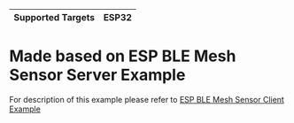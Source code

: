 | Supported Targets | ESP32 |
| ----------------- | ----- |

Made based on ESP BLE Mesh Sensor Server Example
==================================

For description of this example please refer to [ESP BLE Mesh Sensor Client Example](../sensor_client/README.md)
